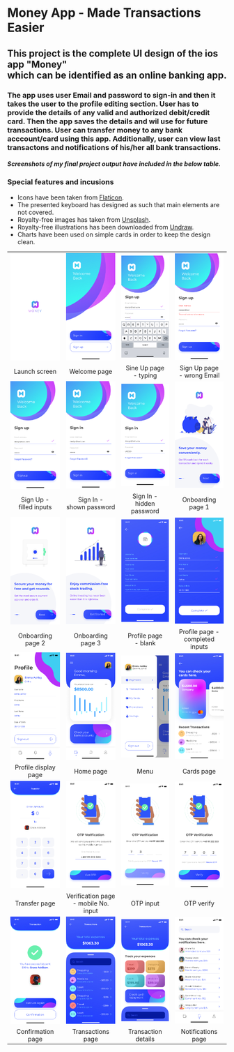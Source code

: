 # Money App - Made Transactions Easier


<h2>
This project is the complete UI design of the ios app "Money"</br>which can be identified as an online banking app.</h2>
<h3>The app uses user Email and password to sign-in and then it takes the user to the profile editing section. User has to provide the details of any valid and authorized debit/credit card. Then the app saves the details and wil use for future transactions. User can transfer money to any bank acccount/card using this app. Additionally, user can view last transactons and notifications of his/her all bank transactions.</h3>
<h5>Screenshots of my final project output have included in the below table.</h5>
<h3>Special features and incusions</h3>

- Icons have been taken from [Flaticon](https://flaticon.com/).
- The presented keyboard has designed as such that main elements are not covered.
- Royalty-free images has taken from [Unsplash](https://unsplash.com/).
- Royalty-free illustrations has been downloaded from [Undraw](https://undraw.com/).
- Charts have been used on simple cards in order to keep the design clean.

 |  | |  |  |
| :---: | :---: | :---: | :---: |
| <img src="https://github.com/amayananayakkara/moneyappUI/blob/main/JPG/Launch%20Screen.jpg" width="180" title="hover text" > |  <img src="https://github.com/amayananayakkara/moneyappUI/blob/main/JPG/Welcome.jpg" width="180" title="hover text" > |  <img src="https://github.com/amayananayakkara/moneyappUI/blob/main/JPG/Sign%20up%20-%20Typing.jpg" width="180" title="hover text" > |  <img src="https://github.com/amayananayakkara/moneyappUI/blob/main/JPG/Sign%20up%20-%20Wrong%20Email.jpg" width="180" title="hover text" > |
| Launch screen | Welcome page | Sine Up page</br> - typing | Sign Up page</br> - wrong Email |
| <img src="https://github.com/amayananayakkara/moneyappUI/blob/main/JPG/Sign%20up.jpg" width="180" title="hover text" > |  <img src="https://github.com/amayananayakkara/moneyappUI/blob/main/JPG/Sign%20in.jpg" width="180" title="hover text" > |  <img src="https://github.com/amayananayakkara/moneyappUI/blob/main/JPG/Sign%20in%20-%20Password.jpg" width="180" title="hover text" > |  <img src="https://github.com/amayananayakkara/moneyappUI/blob/main/JPG/Onboarding%201.jpg" width="180" title="hover text" > |
| Sign Up - </br>filled inputs | Sign In - </br>shown password | Sign In - </br>hidden password | Onboarding page 1 |
| <img src="https://github.com/amayananayakkara/moneyappUI/blob/main/JPG/Onboarding%202.jpg" width="180" title="hover text" > |  <img src="https://github.com/amayananayakkara/moneyappUI/blob/main/JPG/Onboarding%203.jpg" width="180" title="hover text" > |  <img src="https://github.com/amayananayakkara/moneyappUI/blob/main/JPG/Profile.jpg" width="180" title="hover text" > |  <img src="https://github.com/amayananayakkara/moneyappUI/blob/main/JPG/Profile%20-%20Completed.jpg" width="180" title="hover text" > |
| Onboarding page 2 | Onboarding page 3 | Profile page</br> - blank | Profile page - </br>completed inputs |
| <img src="https://github.com/amayananayakkara/moneyappUI/blob/main/JPG/Profile-1.jpg" width="180" title="hover text" > |  <img src="https://github.com/amayananayakkara/moneyappUI/blob/main/JPG/Homepage.jpg" width="180" title="hover text" > |  <img src="https://github.com/amayananayakkara/moneyappUI/blob/main/JPG/Menu.jpg" width="180" title="hover text" > |  <img src="https://github.com/amayananayakkara/moneyappUI/blob/main/JPG/Cards.jpg" width="180" title="hover text" > |
| Profile display</br> page | Home page | Menu | Cards page |
| <img src="https://github.com/amayananayakkara/moneyappUI/blob/main/JPG/Transfer.jpg" width="180" title="hover text" > |  <img src="https://github.com/amayananayakkara/moneyappUI/blob/main/JPG/OTP.jpg" width="180" title="hover text" > |  <img src="https://github.com/amayananayakkara/moneyappUI/blob/main/JPG/OTP-1.jpg" width="180" title="hover text" > |  <img src="https://github.com/amayananayakkara/moneyappUI/blob/main/JPG/OTP-2.jpg" width="180" title="hover text" > |
| Transfer page | Verification page</br> - mobile No. input | OTP input | OTP verify |
| <img src="https://github.com/amayananayakkara/moneyappUI/blob/main/JPG/Confirmation.jpg" width="180" title="hover text" > |  <img src="https://github.com/amayananayakkara/moneyappUI/blob/main/JPG/Transactions.jpg" width="180" title="hover text" > |  <img src="https://github.com/amayananayakkara/moneyappUI/blob/main/JPG/Transactions%20-%20Detail.jpg" width="180" title="hover text" > |  <img src="https://github.com/amayananayakkara/moneyappUI/blob/main/JPG/Notification.jpg" width="180" title="hover text" > |
| Confirmation page | Transactions page | Transaction details | Notifications page |
